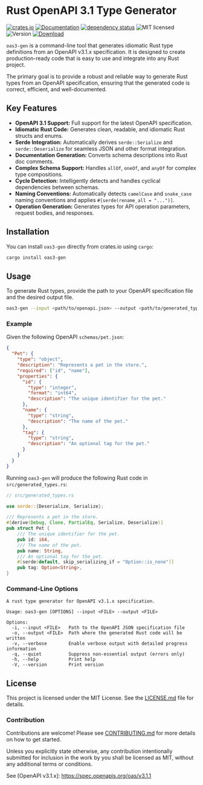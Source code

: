 # Rust OpenAPI 3.1 Type Generator

<!-- prettier-ignore-start -->
[![crates.io](https://img.shields.io/crates/v/oas3-gen?label=latest)](https://crates.io/crates/oas3-gen)
[![Documentation](https://docs.rs/oas3-gen/badge.svg?version=0.1.0)](https://docs.rs/oas3-gen/0.1.0)
[![dependency status](https://deps.rs/crate/oas3-gen/0.1.0/status.svg)](https://deps.rs/crate/oas3-gen/0.1.0)
![MIT licensed](https://img.shields.io/crates/l/oas3-gen.svg)
<br />
![Version](https://img.shields.io/crates/msrv/oas3-gen.svg)
[![Download](https://img.shields.io/crates/d/oas3-gen.svg)](https://crates.io/crates/oas3-gen)
<!-- prettier-ignore-end -->

`oas3-gen` is a command-line tool that generates idiomatic Rust type definitions from an OpenAPI v3.1.x specification. It is designed to create production-ready code that is easy to use and integrate into any Rust project.

The primary goal is to provide a robust and reliable way to generate Rust types from an OpenAPI specification, ensuring that the generated code is correct, efficient, and well-documented.

## Key Features

- **OpenAPI 3.1 Support:** Full support for the latest OpenAPI specification.
- **Idiomatic Rust Code:** Generates clean, readable, and idiomatic Rust structs and enums.
- **Serde Integration:** Automatically derives `serde::Serialize` and `serde::Deserialize` for seamless JSON and other format integration.
- **Documentation Generation:** Converts schema descriptions into Rust doc comments.
- **Complex Schema Support:** Handles `allOf`, `oneOf`, and `anyOf` for complex type compositions.
- **Cycle Detection:** Intelligently detects and handles cyclical dependencies between schemas.
- **Naming Conventions:** Automatically detects `camelCase` and `snake_case` naming conventions and applies `#[serde(rename_all = "...")]`.
- **Operation Generation:** Generates types for API operation parameters, request bodies, and responses.

## Installation

You can install `oas3-gen` directly from crates.io using `cargo`:

```sh
cargo install oas3-gen
```

## Usage

To generate Rust types, provide the path to your OpenAPI specification file and the desired output file.

```sh
oas3-gen --input <path/to/openapi.json> --output <path/to/generated_types.rs>
```

### Example

Given the following OpenAPI `schemas/pet.json`:

```json
{
  "Pet": {
    "type": "object",
    "description": "Represents a pet in the store.",
    "required": ["id", "name"],
    "properties": {
      "id": {
        "type": "integer",
        "format": "int64",
        "description": "The unique identifier for the pet."
      },
      "name": {
        "type": "string",
        "description": "The name of the pet."
      },
      "tag": {
        "type": "string",
        "description": "An optional tag for the pet."
      }
    }
  }
}
```

Running `oas3-gen` will produce the following Rust code in `src/generated_types.rs`:

```rust
// src/generated_types.rs

use serde::{Deserialize, Serialize};

/// Represents a pet in the store.
#[derive(Debug, Clone, PartialEq, Serialize, Deserialize)]
pub struct Pet {
    /// The unique identifier for the pet.
    pub id: i64,
    /// The name of the pet.
    pub name: String,
    /// An optional tag for the pet.
    #[serde(default, skip_serializing_if = "Option::is_none")]
    pub tag: Option<String>,
}
```

### Command-Line Options

```
A rust type generator for OpenAPI v3.1.x specification.

Usage: oas3-gen [OPTIONS] --input <FILE> --output <FILE>

Options:
  -i, --input <FILE>   Path to the OpenAPI JSON specification file
  -o, --output <FILE>  Path where the generated Rust code will be written
  -v, --verbose        Enable verbose output with detailed progress information
  -q, --quiet          Suppress non-essential output (errors only)
  -h, --help           Print help
  -V, --version        Print version
```

## License

This project is licensed under the MIT License. See the [LICENSE.md](LICENSE.md) file for details.

### Contribution

Contributions are welcome! Please see [CONTRIBUTING.md](CONTRIBUTING.md) for more details on how to get started.

Unless you explicitly state otherwise, any contribution intentionally submitted for inclusion in the work by you shall be licensed as MIT, without any additional terms or conditions.

See [OpenAPI v3.1.x]: <https://spec.openapis.org/oas/v3.1.1>

